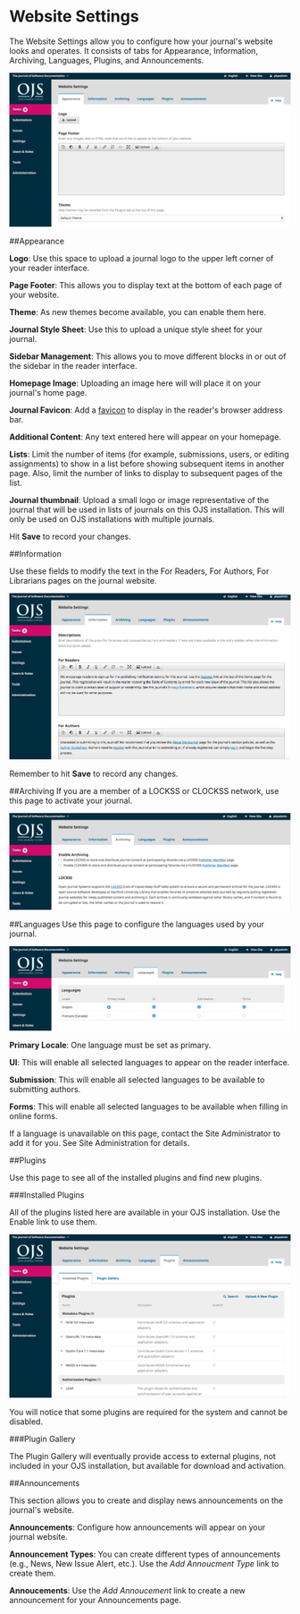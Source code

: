 # Website Settings

The Website Settings allow you to configure how your journal's website looks and operates. It consists of tabs for Appearance, Information, Archiving, Languages, Plugins, and Announcements.

![](learning-ojs-3-settings-website-settings-1.png)

##Appearance

**Logo**: Use this space to upload a journal logo to the upper left corner of your reader interface.

**Page Footer**: This allows you to display text at the bottom of each page of your website.

**Theme**: As new themes become available, you can enable them here.

**Journal Style Sheet**: Use this to upload a unique style sheet for your journal.

**Sidebar Management**: This allows you to move different blocks in or out of the sidebar in the reader interface.

**Homepage Image**: Uploading an image here will will place it on your journal's home page.

**Journal Favicon**: Add a [favicon](https://en.wikipedia.org/wiki/Favicon) to display in the reader's browser address bar.

**Additional Content**: Any text entered here will appear on your homepage.

**Lists**: Limit the number of items (for example, submissions, users, or editing assignments) to show in a list before showing subsequent items in another page. Also, limit the number of links to display to subsequent pages of the list.

**Journal thumbnail**: Upload a small logo or image representative of the journal that will be used in lists of journals on this OJS installation. This will only be used on OJS installations with multiple journals.

Hit **Save** to record your changes.


##Information

Use these fields to modify the text in the For Readers, For Authors, For Librarians pages on the journal website.

![](learning-ojs-3-settings-website-settings-information.png)

Remember to hit **Save** to record any changes.

##Archiving
If you are a member of a LOCKSS or CLOCKSS network, use this page to activate your journal.

![](learning-ojs-3-settings-website-settings-archiving.png)

##Languages
Use this page to configure the languages used by your journal.

![](learning-ojs-3-settings-website-settings-languages.png)

**Primary Locale**: One language must be set as primary.

**UI**: This will enable all selected languages to appear on the reader interface.

**Submission**: This will enable all selected languages to be available to submitting authors.

**Forms**: This will enable all selected languages to be available when filling in online forms.

If a language is unavailable on this page, contact the Site Administrator to add it for you. See Site Administration for details.

##Plugins

Use this page to see all of the installed plugins and find new plugins.

###Installed Plugins

All of the plugins listed here are available in your OJS installation. Use the Enable link to use them.

![](learning-ojs-3-settings-website-settings-plugins-installed.png)

You will notice that some plugins are required for the system and cannot be disabled.

###Plugin Gallery

The Plugin Gallery will eventually provide access to external plugins, not included in your OJS installation, but available for download and activation.

##Announcements

This section allows you to create and display news announcements on the journal's website.

**Announcements**: Configure how announcements will appear on your journal website.

**Announcement Types**: You can create different types of announcements (e.g., News, New Issue Alert, etc.). Use the *Add Annoucment Type* link to create them.

**Annoucements**: Use the *Add Annoucement* link to create a new announcement for your Announcements page.